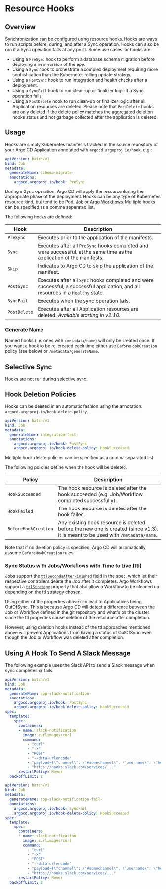 # Resource Hooks
## Overview

Synchronization can be configured using resource hooks. Hooks are ways to run scripts before, during,
and after a Sync operation. Hooks can also be run if a Sync operation fails at any point. Some use cases for hooks are:

* Using a `PreSync` hook to perform a database schema migration before deploying a new version of the app.
* Using a `Sync` hook to orchestrate a complex deployment requiring more sophistication than the
Kubernetes rolling update strategy.
* Using a `PostSync` hook to run integration and health checks after a deployment.
* Using a `SyncFail` hook to run clean-up or finalizer logic if a Sync operation fails.
* Using a `PostDelete` hook to run clean-up or finalizer logic after all Application resources are deleted. Please note that
  `PostDelete` hooks are only deleted if the delete policy matches the aggregated deletion hooks status and not garbage collected after the application is deleted. 

## Usage

Hooks are simply Kubernetes manifests tracked in the source repository of your Argo CD Application annotated with `argocd.argoproj.io/hook`, e.g.:

```yaml
apiVersion: batch/v1
kind: Job
metadata:
  generateName: schema-migrate-
  annotations:
    argocd.argoproj.io/hook: PreSync
```

During a Sync operation, Argo CD will apply the resource during the appropriate phase of the
deployment. Hooks can be any type of Kubernetes resource kind, but tend to be Pod,
[Job](https://kubernetes.io/docs/concepts/workloads/controllers/jobs-run-to-completion/)
or [Argo Workflows](https://github.com/argoproj/argo). Multiple hooks can be specified as a comma
separated list.

The following hooks are defined:

| Hook | Description |
|------|-------------|
| `PreSync` | Executes prior to the application of the manifests. |
| `Sync`  | Executes after all `PreSync` hooks completed and were successful, at the same time as the application of the manifests. |
| `Skip` | Indicates to Argo CD to skip the application of the manifest. |
| `PostSync` | Executes after all `Sync` hooks completed and were successful, a successful application, and all resources in a `Healthy` state. |
| `SyncFail` | Executes when the sync operation fails. |
| `PostDelete` | Executes after all Application resources are deleted. _Available starting in v2.10._ |

### Generate Name

Named hooks (i.e. ones with `/metadata/name`) will only be created once. If you want a hook to be re-created each time either use `BeforeHookCreation` policy (see below) or `/metadata/generateName`. 

## Selective Sync

Hooks are not run during [selective sync](selective_sync.md).

## Hook Deletion Policies

Hooks can be deleted in an automatic fashion using the annotation: `argocd.argoproj.io/hook-delete-policy`.

```yaml
apiVersion: batch/v1
kind: Job
metadata:
  generateName: integration-test-
  annotations:
    argocd.argoproj.io/hook: PostSync
    argocd.argoproj.io/hook-delete-policy: HookSucceeded
```
Multiple hook delete policies can be specified as a comma separated list.

The following policies define when the hook will be deleted.

| Policy | Description |
|--------|-------------|
| `HookSucceeded` | The hook resource is deleted after the hook succeeded (e.g. Job/Workflow completed successfully). |
| `HookFailed` | The hook resource is deleted after the hook failed. |
| `BeforeHookCreation` | Any existing hook resource is deleted before the new one is created (since v1.3). It is meant to be used with `/metadata/name`. |

Note that if no deletion policy is specified, Argo CD will automatically assume `BeforeHookCreation` rules.

### Sync Status with Jobs/Workflows with Time to Live (ttl)

Jobs support the [`ttlSecondsAfterFinished`](https://kubernetes.io/docs/concepts/workloads/controllers/ttlafterfinished/)
field in the spec, which let their respective controllers delete the Job after it completes. Argo Workflows support a 
[`ttlStrategy`](https://argoproj.github.io/argo-workflows/fields/#ttlstrategy) property that also allow a Workflow to be 
cleaned up depending on the ttl strategy chosen.

Using either of the properties above can lead to Applications being OutOfSync. This is because Argo CD will detect a difference 
between the Job or Workflow defined in the git repository and what's on the cluster since the ttl properties cause deletion of the resource after completion.

However, using deletion hooks instead of the ttl approaches mentioned above will prevent Applications from having a status of 
OutOfSync even though the Job or Workflow was deleted after completion.

## Using A Hook To Send A Slack Message

The following example uses the Slack API to send a Slack message when sync completes or fails:

```yaml
apiVersion: batch/v1
kind: Job
metadata:
  generateName: app-slack-notification-
  annotations:
    argocd.argoproj.io/hook: PostSync
    argocd.argoproj.io/hook-delete-policy: HookSucceeded
spec:
  template:
    spec:
      containers:
      - name: slack-notification
        image: curlimages/curl
        command:
          - "curl"
          - "-X"
          - "POST"
          - "--data-urlencode"
          - "payload={\"channel\": \"#somechannel\", \"username\": \"hello\", \"text\": \"App Sync succeeded\", \"icon_emoji\": \":ghost:\"}"
          - "https://hooks.slack.com/services/..."
      restartPolicy: Never
  backoffLimit: 2
```

```yaml
apiVersion: batch/v1
kind: Job
metadata:
  generateName: app-slack-notification-fail-
  annotations:
    argocd.argoproj.io/hook: SyncFail
    argocd.argoproj.io/hook-delete-policy: HookSucceeded
spec:
  template:
    spec:
      containers:
      - name: slack-notification
        image: curlimages/curl
        command: 
          - "curl"
          - "-X"
          - "POST"
          - "--data-urlencode"
          - "payload={\"channel\": \"#somechannel\", \"username\": \"hello\", \"text\": \"App Sync failed\", \"icon_emoji\": \":ghost:\"}"
          - "https://hooks.slack.com/services/..."
      restartPolicy: Never
  backoffLimit: 2
```
